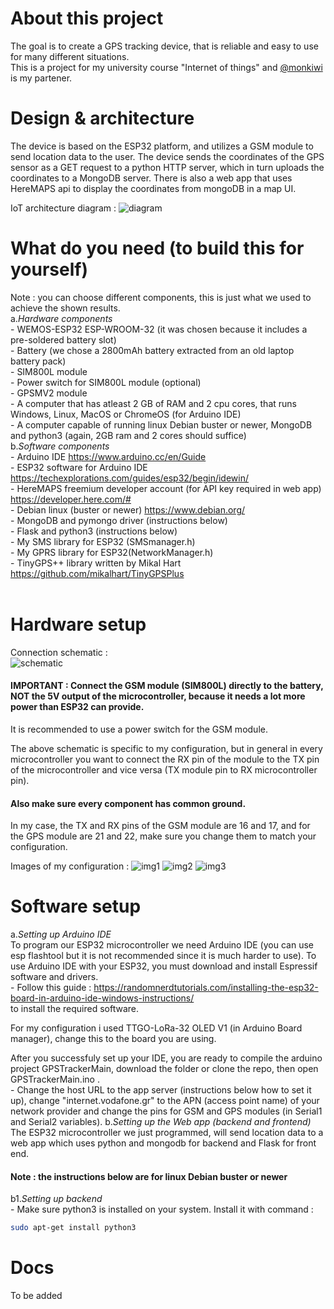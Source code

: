 # About this project
The goal is to create a GPS tracking device, that is reliable and easy to use for many different situations.<br>
This is a project for my university course "Internet of things" and [@monkiwi](https://github.com/monkiwi) is my partener. 

# Design & architecture
The device is based on the ESP32 platform, and utilizes a GSM module to send location data to the user. The device sends the coordinates of the GPS sensor as a GET request to a python HTTP server, which in turn uploads the coordinates to a MongoDB server. There is also a web app that uses HereMAPS api to display the coordinates from mongoDB in a map UI.

ΙοΤ architecture diagram :
![diagram](/images/IOT-diagram.png)

# What do you need (to build this for yourself)
Note : you can choose different components, this is just what we used to achieve the shown results.<br>
a.*Hardware components* <br>
    - WEMOS-ESP32 ESP-WROOM-32 (it was chosen because it includes a pre-soldered battery slot)<br>
    - Battery (we chose a 2800mAh battery extracted from an old laptop battery pack) <br>
    - SIM800L module<br>
    - Power switch for SIM800L module (optional)<br>
    - GPSMV2 module<br>
    - A computer that has atleast 2 GB of RAM and 2 cpu cores, that runs Windows, Linux, MacOS or ChromeOS (for Arduino IDE)<br> 
    - A computer capable of running linux Debian buster or newer, MongoDB and python3 (again, 2GB ram and 2 cores should suffice)<br>
b.*Software components* <br>
    - Arduino IDE https://www.arduino.cc/en/Guide <br>
    - ESP32 software for Arduino IDE https://techexplorations.com/guides/esp32/begin/idewin/ <br>
    - HereMAPS freemium developer account (for API key required in web app) https://developer.here.com/#<br>
    - Debian linux (buster or newer) https://www.debian.org/<br>
    - MongoDB and pymongo driver (instructions below)<br>
    - Flask and python3 (instructions below)<br>
    - My SMS library for ESP32 (SMSmanager.h) <br>
    - My GPRS library for ESP32(NetworkManager.h) <br>
    - TinyGPS++ library written by Mikal Hart https://github.com/mikalhart/TinyGPSPlus<br> 
<br>
    
# Hardware setup
Connection schematic : <br>
![schematic](/images/connectionschematic.jpg)
#### IMPORTANT : Connect the GSM module (SIM800L) directly to the battery, NOT the 5V output of the microcontroller, because it needs a lot more power than ESP32 can provide.
It is recommended to use a power switch for the GSM module.

The above schematic is specific to my configuration, but in general in every microcontroller you want to connect the RX pin of the module to the TX pin of the microcontroller and vice versa (TX module pin to RX microcontroller pin). 
#### Also make sure every component has common ground.

In my case, the TX and RX pins of the GSM module are 16 and 17, and for the GPS module are 21 and 22, make sure you change them to match your configuration.

Images of my configuration :
![img1](/images/img(1).jpg)
![img2](/images/img(2).jpg)
![img3](/images/img(3).jpg)
# Software setup
a.*Setting up Arduino IDE* <br>
To program our ESP32 microcontroller we need Arduino IDE (you can use esp flashtool but it is not recommended since it is much harder to use).
To use Arduino IDE with your ESP32, you must download and install Espressif software and drivers.<br>
    - Follow this guide : https://randomnerdtutorials.com/installing-the-esp32-board-in-arduino-ide-windows-instructions/<br>
to install the required software.

For my configuration i used TTGO-LoRa-32 OLED V1 (in Arduino Board manager), change this to the board you are using.

After you successfuly set up your IDE, you are ready to compile the arduino project GPSTrackerMain, download the folder or clone the repo, then open GPSTrackerMain.ino .<br>
    - Change the host URL to the app server (instructions below how to set it up), change "internet.vodafone.gr" to the APN (access point name) of your network provider and change the pins for GSM and GPS modules (in Serial1 and Serial2 variables).
b.*Setting up the Web app (backend and frontend)*<br>
The ESP32 microcontroller we just programmed, will send location data to a web app which uses python and mongodb for backend and Flask for front end.<br>
#### Note : the instructions below are for linux Debian buster or newer
b1.*Setting up backend*<br>
    - Make sure python3 is installed on your system. Install it with command :<br>
```bash
sudo apt-get install python3
```

# Docs
To be added
